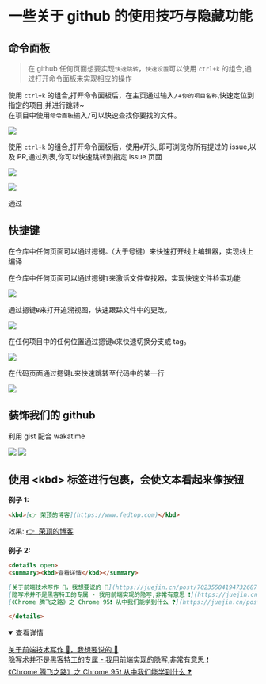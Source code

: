 # 一些关于 github 的使用技巧与隐藏功能

## 命令面板

> 在 github 任何页面想要实现`快速跳转`，`快速设置`可以使用 `ctrl+k` 的组合,通过打开命令面板来实现相应的操作

使用 `ctrl+k` 的组合,打开命令面板后，在主页通过输入`/`+`你的项目名称`,快速定位到指定的项目,并进行跳转~  
在项目中使用`命令面板`输入`/`可以快速查找你要找的文件。

![](https://gitee.com/wangrongding/image-house/raw/master/images/202110312342808.gif)

使用 `ctrl+k` 的组合,打开命令面板后，使用`#`开头,即可浏览你所有提过的 issue,以及 PR,通过列表,你可以快速跳转到指定 issue 页面

![](https://gitee.com/wangrongding/image-house/raw/master/images/202110311647643.gif)

![](https://gitee.com/wangrongding/image-house/raw/master/images/202110312349451.png)

通过

## 快捷键

在仓库中任何页面可以通过摁键`。`（大于号键）来快速打开线上编辑器，实现线上编译

在仓库中任何页面可以通过摁键`T`来激活文件查找器，实现快速文件检索功能

![](https://gitee.com/wangrongding/image-house/raw/master/images/202110311719537.gif)

通过摁键`B`来打开追溯视图，快速跟踪文件中的更改。

![](https://gitee.com/wangrongding/image-house/raw/master/images/202110311751346.gif)

在任何项目中的任何位置通过摁键`W`来快速切换分支或 tag。

![](https://gitee.com/wangrongding/image-house/raw/master/images/202110311755165.gif)

在代码页面通过摁键`L`来快速跳转至代码中的某一行

![](https://gitee.com/wangrongding/image-house/raw/master/images/202110311758330.gif)

## 装饰我们的 github

利用 gist 配合 wakatime

![](https://gitee.com/wangrongding/image-house/raw/master/images/202110311639260.png)
![](https://gitee.com/wangrongding/image-house/raw/master/images/202110311636425.png)

## 使用 \<kbd> 标签进行包裹，会使文本看起来像按钮

**例子 1:**

```markdown
<kbd>[👉 荣顶的博客](https://www.fedtop.com)</kbd>
```

效果:
<kbd>[👉 荣顶的博客](https://www.fedtop.com)</kbd>

**例子 2:**

```markdown
<details open>
<summary><kbd>查看详情</kbd></summary>

[关于前端技术写作 📘，我想要说的 📖](https://juejin.cn/post/7023550419473268772)
[隐写术并不是黑客特工的专属 - 我用前端实现的隐写,非常有意思 ❗](https://juejin.cn/post/7007838325193048095)  
[《Chrome 腾飞之路》之 Chrome 95❗ 从中我们能学到什么 ❓](https://juejin.cn/post/7017428624072507406)

</details>
```

<details open>
<summary><kbd>查看详情</kbd></summary>

[关于前端技术写作 📘，我想要说的 📖](https://juejin.cn/post/7023550419473268772)  
[隐写术并不是黑客特工的专属 - 我用前端实现的隐写,非常有意思 ❗](https://juejin.cn/post/7007838325193048095)  
[《Chrome 腾飞之路》之 Chrome 95❗ 从中我们能学到什么 ❓](https://juejin.cn/post/7017428624072507406)

</details>
